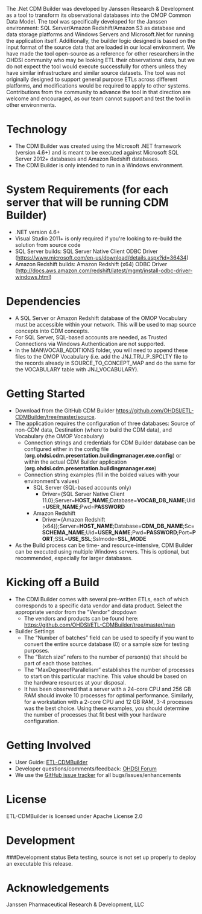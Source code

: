 The .Net CDM Builder was developed by Janssen Research & Development as a tool to transform its observational databases into the OMOP Common Data Model. The tool was specifically developed for the Janssen environment: SQL Server/Amazon Redshift/Amazon S3 as database and data storage platforms and Windows Servers and Microsoft.Net for running the application itself.  Additionally, the builder logic designed is based on the input format of the source data that are loaded in our local environment. We have made the tool open-source as a reference for other researchers in the OHDSI community who may be looking ETL their observational data, but we do not expect the tool would execute successfully for others unless they have similar infrastructure and similar source datasets. The tool was not originally designed to support general purpose ETLs across different platforms, and modifications would be required to apply to other systems. Contributions from the community to advance the tool in that direction are welcome and encouraged, as our team cannot support and test the tool in other environments.

Technology
============
* The CDM Builder was created using the Microsoft .NET framework (version 4.6+) and is meant to be executed against Microsoft SQL Server 2012+ databases and Amazon Redshift databases. 
* The CDM Builder is only intended to run in a Windows environment. 

System Requirements (for each server that will be running CDM Builder)
============
* .NET version 4.6+
* Visual Studio 2011+ is only required if you're looking to re-build the solution from source code
* SQL Server builds: SQL Server Native Client ODBC Driver (<a href="https://www.microsoft.com/en-us/download/details.aspx?id=36434">https://www.microsoft.com/en-us/download/details.aspx?id=36434</a>)
* Amazon Redshift builds: Amazon Redshift (x64) ODBC Driver (<a href="http://docs.aws.amazon.com/redshift/latest/mgmt/install-odbc-driver-windows.html">http://docs.aws.amazon.com/redshift/latest/mgmt/install-odbc-driver-windows.html</a>)

Dependencies
============
 * A SQL Server or Amazon Redshift database of the OMOP Vocabulary must be accessible within your network. This will be used to map source concepts into CDM concepts.
 * For SQL Server, SQL-based accounts are needed, as Trusted Connections via Windows Authentication are not supported.
 * In the MAN\VOCAB_ADDITIONS folder, you will need to append these files to the OMOP Vocabulary (i.e. add the JNJ_TRU_P_SPCLTY file to the records already in SOURCE_TO_CONCEPT_MAP and do the same for the VOCABULARY table with JNJ_VOCABULARY).

Getting Started
===============
* Download from the GitHub CDM Builder https://github.com/OHDSI/ETL-CDMBuilder/tree/master/source.
* The application requires the configuration of three databases: Source of non-CDM data, Destination (where to build the CDM data), and Vocabulary (the OMOP Vocabulary)
    - Connection strings and credentials for CDM Builder database can be configured either in the config file (<b>org.ohdsi.cdm.presentation.buildingmanager.exe.config</b>) or within the actual CDM Builder application (<b>org.ohdsi.cdm.presentation.buildingmanager.exe</b>)
    - Connection string examples (fill in the bolded values with your environment's values)
        - SQL Server (SQL-based accounts only)
            - Driver={SQL Server Native Client 11.0};Server=<b>HOST_NAME</b>;Database=<b>VOCAB_DB_NAME</b>;Uid=<b>USER_NAME</b>;Pwd=<b>PASSWORD</b>
        - Amazon Redshift
            - Driver={Amazon Redshift (x64)};Server=<b>HOST_NAME</b>;Database=<b>CDM_DB_NAME</b>;Sc=<b>SCHEMA_NAME</b>;Uid=<b>USER_NAME</b>;Pwd=<b>PASSWORD</b>;Port=<b>PORT</b>;SSL=<b>USE_SSL</b>;Sslmode=<b>SSL_MODE</b>                            
* As the Build process can be time- and resource-intensive, CDM Builder can be executed using multiple Windows servers. This is optional, but recommended, especially for larger databases. 

Kicking off a Build
=============
* The CDM Builder comes with several pre-written ETLs, each of which corresponds to a specific data vendor and data product. Select the appropriate vendor from the "Vendor" dropdown
    - The vendors and products can be found here: <a href="https://github.com/OHDSI/ETL-CDMBuilder/tree/master/man">https://github.com/OHDSI/ETL-CDMBuilder/tree/master/man</a>
* Builder Settings
    - The “Number of batches” field can be used to specify if you want to convert the entire source database (0) or a sample size for testing purposes. 
    - The “Batch size” refers to the number of person(s) that should be part of each those batches. 
    - The “MaxDegreeofParallelism” establishes the number of processes to start on this particular machine. This value should be based on the hardware resources at your disposal.  
    - It has been observed that a server with a 24-core CPU and 256 GB RAM should invoke 10 processes for optimal performance. Similarly, for a workstation with a 2-core CPU and 12 GB RAM, 3-4 processes was the best choice. Using these examples, you should determine the number of processes that fit best with your hardware configuration.


Getting Involved
=============
* User Guide:  <a href="https://github.com/OHDSI/ETL-CDMBuilder/blob/master/man/ETL-CDMBuilder.docx">ETL-CDMBuilder</a>
* Developer questions/comments/feedback: <a href="http://forums.ohdsi.org/c/developers">OHDSI Forum</a>
* We use the <a href="../../issues">GitHub issue tracker</a> for all bugs/issues/enhancements

License
=======
ETL-CDMBuilder is licensed under Apache License 2.0

Development
===========

###Development status
Beta testing, source is not set up properly to deploy an executable this release.

Acknowledgements
===========
Janssen Pharmaceutical Research & Development, LLC
